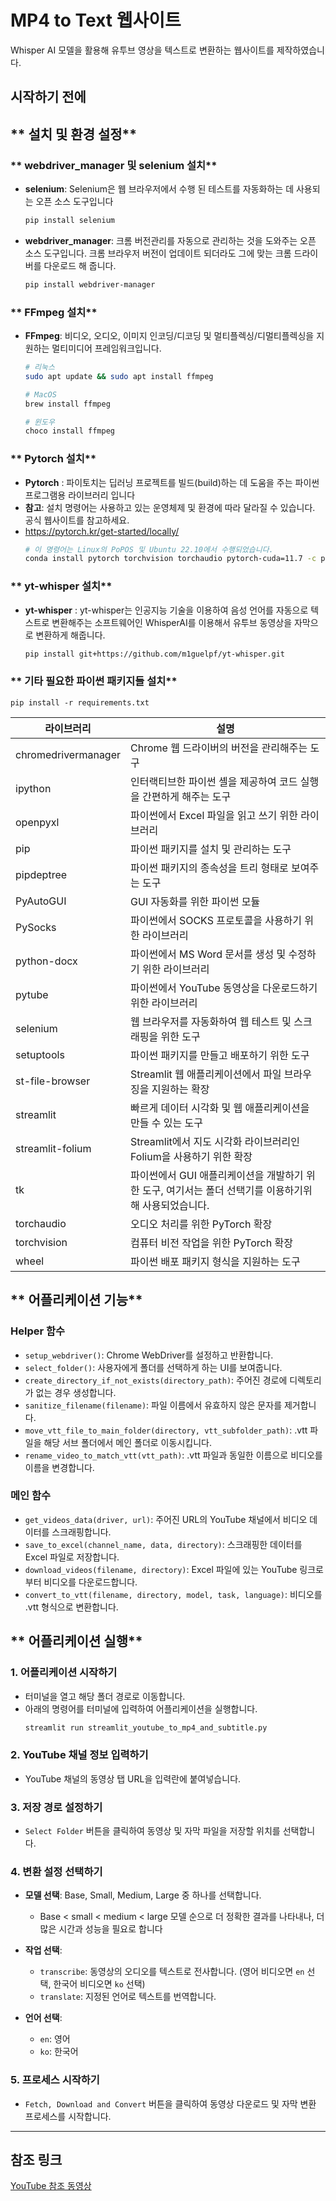 # **MP4 to Text 웹사이트**

Whisper AI 모델을 활용해 유투브 영상을 텍스트로 변환하는 웹사이트를 제작하였습니다.

## **시작하기 전에**

## ** 설치 및 환경 설정**

### ** webdriver_manager 및 selenium 설치**
- **selenium**: Selenium은 웹 브라우저에서 수행 된 테스트를 자동화하는 데 사용되는 오픈 소스 도구입니다
    ```bash
    pip install selenium
    ```
    
- **webdriver_manager**: 크롬 버전관리를 자동으로 관리하는 것을 도와주는 오픈 소스 도구입니다. 크롬 브라우저 버전이 업데이트 되더라도 그에 맞는 크롬 드라이버를 다운로드 해 줍니다.
    ```bash
    pip install webdriver-manager
    ```
  
### ** FFmpeg 설치**
- **FFmpeg**: 비디오, 오디오, 이미지 인코딩/디코딩 및 멀티플렉싱/디멀티플렉싱을 지원하는 멀티미디어 프레임워크입니다.
    ```bash
    # 리눅스
    sudo apt update && sudo apt install ffmpeg
    
    # MacOS
    brew install ffmpeg
    
    # 윈도우
    choco install ffmpeg
    ```

### ** Pytorch 설치**
- **Pytorch** : 파이토치는 딥러닝 프로젝트를 빌드(build)하는 데 도움을 주는 파이썬 프로그램용 라이브러리 입니다
- **참고**: 설치 명령어는 사용하고 있는 운영체제 및 환경에 따라 달라질 수 있습니다. 공식 웹사이트를 참고하세요.
- https://pytorch.kr/get-started/locally/
    ```bash
    # 이 명령어는 Linux의 PoPOS 및 Ubuntu 22.10에서 수행되었습니다.
    conda install pytorch torchvision torchaudio pytorch-cuda=11.7 -c pytorch -c nvidi 
    ```

### ** yt-whisper 설치**
- **yt-whisper** : yt-whisper는 인공지능 기술을 이용하여 음성 언어를 자동으로 텍스트로 변환해주는 소프트웨어인 WhisperAI를 이용해서 유투브 동영상을 자막으로 변환하게 해줍니다.
    
    ```bash
    pip install git+https://github.com/m1guelpf/yt-whisper.git  
    ```

### ** 기타 필요한 파이썬 패키지들 설치**

    pip install -r requirements.txt
    

| 라이브러리 | 설명                                                         |
|---|------------------------------------------------------------|
| chromedrivermanager | Chrome 웹 드라이버의 버전을 관리해주는 도구                                |
| ipython | 인터랙티브한 파이썬 셸을 제공하여 코드 실행을 간편하게 해주는 도구                      |
| openpyxl | 파이썬에서 Excel 파일을 읽고 쓰기 위한 라이브러리                             |
| pip | 파이썬 패키지를 설치 및 관리하는 도구                                      |
| pipdeptree | 파이썬 패키지의 종속성을 트리 형태로 보여주는 도구                               |
| PyAutoGUI | GUI 자동화를 위한 파이썬 모듈                                         |
| PySocks | 파이썬에서 SOCKS 프로토콜을 사용하기 위한 라이브러리                            |
| python-docx | 파이썬에서 MS Word 문서를 생성 및 수정하기 위한 라이브러리                       |
| pytube | 파이썬에서 YouTube 동영상을 다운로드하기 위한 라이브러리                         |
| selenium | 웹 브라우저를 자동화하여 웹 테스트 및 스크래핑을 위한 도구                          |
| setuptools | 파이썬 패키지를 만들고 배포하기 위한 도구                                    |
| st-file-browser | Streamlit 웹 애플리케이션에서 파일 브라우징을 지원하는 확장                      |
| streamlit | 빠르게 데이터 시각화 및 웹 애플리케이션을 만들 수 있는 도구                         |
| streamlit-folium | Streamlit에서 지도 시각화 라이브러리인 Folium을 사용하기 위한 확장               |
| tk | 파이썬에서 GUI 애플리케이션을 개발하기 위한 도구, 여기서는 폴더 선택기를 이용하기위해 사용되었습니다. |
| torchaudio | 오디오 처리를 위한 PyTorch 확장                                      |
| torchvision | 컴퓨터 비전 작업을 위한 PyTorch 확장                                   |
| wheel | 파이썬 배포 패키지 형식을 지원하는 도구                                     |

## ** 어플리케이션 기능**

### Helper 함수

- `setup_webdriver()`: Chrome WebDriver를 설정하고 반환합니다.
- `select_folder()`: 사용자에게 폴더를 선택하게 하는 UI를 보여줍니다.
- `create_directory_if_not_exists(directory_path)`: 주어진 경로에 디렉토리가 없는 경우 생성합니다.
- `sanitize_filename(filename)`: 파일 이름에서 유효하지 않은 문자를 제거합니다.
- `move_vtt_file_to_main_folder(directory, vtt_subfolder_path)`: .vtt 파일을 해당 서브 폴더에서 메인 폴더로 이동시킵니다.
- `rename_video_to_match_vtt(vtt_path)`: .vtt 파일과 동일한 이름으로 비디오를 이름을 변경합니다.

### 메인 함수

- `get_videos_data(driver, url)`: 주어진 URL의 YouTube 채널에서 비디오 데이터를 스크래핑합니다.
- `save_to_excel(channel_name, data, directory)`: 스크래핑한 데이터를 Excel 파일로 저장합니다.
- `download_videos(filename, directory)`: Excel 파일에 있는 YouTube 링크로부터 비디오를 다운로드합니다.
- `convert_to_vtt(filename, directory, model, task, language)`: 비디오를 .vtt 형식으로 변환합니다.

## ** 어플리케이션 실행**

### 1. 어플리케이션 시작하기
- 터미널을 열고 해당 폴더 경로로 이동합니다.
- 아래의 명령어를 터미널에 입력하여 어플리케이션을 실행합니다.
    ```bash
    streamlit run streamlit_youtube_to_mp4_and_subtitle.py
    ```

### 2. YouTube 채널 정보 입력하기
- YouTube 채널의 동영상 탭 URL을 입력란에 붙여넣습니다.

### 3. 저장 경로 설정하기
- `Select Folder` 버튼을 클릭하여 동영상 및 자막 파일을 저장할 위치를 선택합니다.

### 4. 변환 설정 선택하기
- **모델 선택**: Base, Small, Medium, Large 중 하나를 선택합니다. 
  -  Base < small < medium < large 모델 순으로 더 정확한 결과를 나타내나, 더 많은 시간과 성능을 필요로 합니다

- **작업 선택**: 
  - `transcribe`: 동영상의 오디오를 텍스트로 전사합니다. (영어 비디오면 `en` 선택, 한국어 비디오면 `ko` 선택)
  - `translate`: 지정된 언어로 텍스트를 번역합니다.

- **언어 선택**: 
  - `en`: 영어
  - `ko`: 한국어

### 5. 프로세스 시작하기
- `Fetch, Download and Convert` 버튼을 클릭하여 동영상 다운로드 및 자막 변환 프로세스를 시작합니다.

---

## **참조 링크**
[YouTube 참조 동영상](https://www.youtube.com/watch?v=cNLXzXyuzUs&t=1023s)




